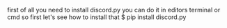 first of all you need to install discord.py you can do it in editors terminal or cmd so first let's see how to install that
$ pip install discord.py
